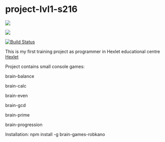 # project-lvl1-s216

<a href="https://codeclimate.com/github/robkano/project-lvl1-s216/maintainability"><img src="https://api.codeclimate.com/v1/badges/f46abf10f5d12497abc6/maintainability" />
</a>

<a href="https://codeclimate.com/github/robkano/project-lvl1-s216/test_coverage"><img src="https://api.codeclimate.com/v1/badges/f46abf10f5d12497abc6/test_coverage" />
</a>

[![Build Status](https://travis-ci.org/robkano/project-lvl1-s216.svg?branch=master)](https://travis-ci.org/robkano/project-lvl1-s216)


<p>This is my first training project as programmer in Hexlet educational centre 
<a href="https://ru.hexlet.io/pages/about">Hexlet</a></p>

<p>Project contains small console games:</p>

<p>brain-balance</p>
<p>brain-calc</p>
<p>brain-even</p>
<p>brain-gcd</p>
<p>brain-prime</p>
<p>brain-progression</p>

<p>Installation: npm install -g brain-games-robkano</p>



